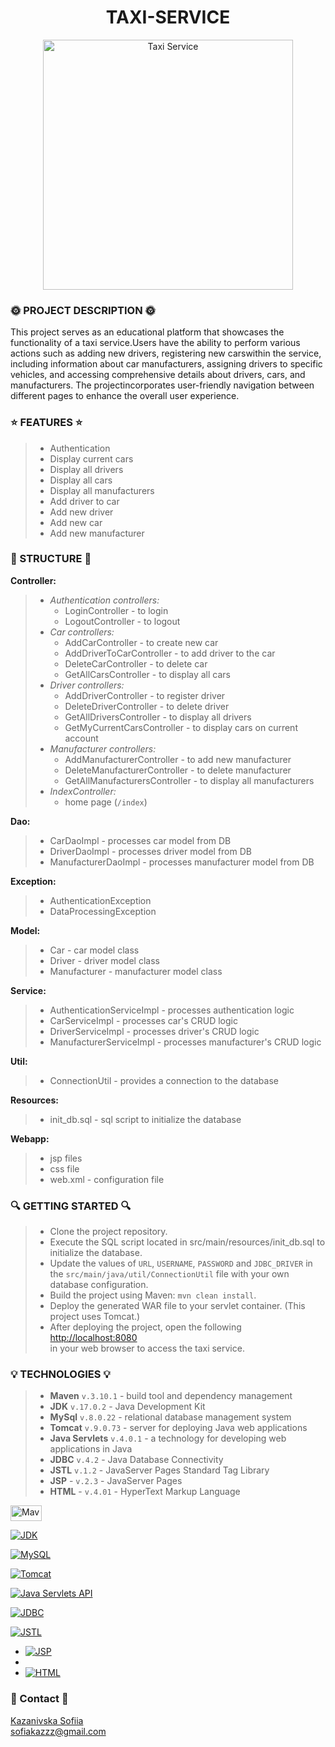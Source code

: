 <h1 align="center"> TAXI-SERVICE</h1>
 
 <p align="center">
  <img src="https://github.com/SofiiaKazanivska/TAXI-SERVICE/blob/main/taxi_service.jpg" alt="Taxi Service" width="400">
</p>

### 🌞 PROJECT DESCRIPTION 🌞
This project serves as an educational platform that showcases the functionality of a taxi service.Users have the ability to perform various actions
such as adding new drivers, registering new carswithin the service, including information about car manufacturers, assigning drivers to specific vehicles, and accessing comprehensive details about drivers, cars, and manufacturers. The projectincorporates user-friendly navigation between 
different pages to enhance the overall user experience.
	
 

### ⭐️ FEATURES ⭐️
> - Authentication
> - Display current cars
> - Display all drivers
> - Display all cars
> - Display all manufacturers
> - Add driver to car
> - Add new driver
> - Add new car
> - Add new manufacturer


### 🚀 STRUCTURE 🚀

__Controller:__

  > - *Authentication controllers:*
  >   - LoginController - to login
  >   - LogoutController - to logout
  > - *Car controllers:*
  >   - AddCarController - to create new car 
  >   - AddDriverToCarController - to add driver to the car
  >    - DeleteCarController - to delete car
  >    - GetAllCarsController - to display all cars
  > - *Driver controllers:*
  >    - AddDriverController - to register driver
  >    - DeleteDriverController - to delete driver
  >    - GetAllDriversController - to display all drivers
  >    - GetMyCurrentCarsController - to display cars on current account
  > - *Manufacturer controllers:*
  >    - AddManufacturerController - to add new manufacturer
  >    - DeleteManufacturerController - to delete manufacturer
  >    - GetAllManufacturersController - to display all manufacturers
  > - *IndexController:*
  >    - home page (`/index`)
    
__Dao:__
  > - CarDaoImpl - processes car model from DB
  > - DriverDaoImpl - processes driver model from DB
  > - ManufacturerDaoImpl - processes manufacturer model from DB

__Exception:__
 >  - AuthenticationException 
 >  - DataProcessingException

__Model:__
  > - Car - car model class
  > - Driver - driver model class
  > - Manufacturer - manufacturer model class
   
__Service:__
  > - AuthenticationServiceImpl - processes authentication logic
  > - CarServiceImpl - processes car's CRUD logic
  > - DriverServiceImpl - processes driver's CRUD logic
  > - ManufacturerServiceImpl - processes manufacturer's CRUD logic

__Util:__
  > - ConnectionUtil - provides a connection to the database

__Resources:__
  > - init_db.sql - sql script to initialize the database

__Webapp:__
  > - jsp files
  > - css file 
  > - web.xml - configuration file

### 🔍 GETTING STARTED 🔍
> - Clone the project repository.
> - Execute the SQL script located in src/main/resources/init_db.sql to initialize the database.
> - Update the values of `URL`, `USERNAME`, `PASSWORD` and `JDBC_DRIVER` in the `src/main/java/util/ConnectionUtil` file with your own database configuration.
> - Build the project using Maven: `mvn clean install`.
> - Deploy the generated WAR file to your servlet container. (This project uses Tomcat.)
> - After deploying the project, open the following 
[http://localhost:8080](http://localhost:8080) <br> in your web browser to access the taxi service.



### 💡 TECHNOLOGIES 💡
> - **Maven** `v.3.10.1` - build tool and dependency management
> - **JDK** `v.17.0.2` - Java Development Kit
> - **MySql** `v.8.0.22` - relational database management system
> - **Tomcat** `v.9.0.73` - server for deploying Java web applications
> - **Java Servlets** `v.4.0.1` - a technology for developing web applications in Java
> - **JDBC** `v.4.2` - Java Database Connectivity
> - **JSTL** `v.1.2` - JavaServer Pages Standard Tag Library
> - **JSP** - `v.2.3` - JavaServer Pages
> - **HTML** - `v.4.01` - HyperText Markup Language


 <a href="https://mvnrepository.com/artifact/org.apache.maven.plugins/maven-compiler-plugin/3.10.1">
    <img src="https://maven.apache.org/images/maven-logo-black-on-white.png" alt="Maven" width="50" height="25">
</a>


  [![JDK](https://img.shields.io/badge/JDK-v.17.0.2-orange)](https://www.oracle.com/java/technologies/javase-jdk17-downloads.html)


   [![MySQL](https://img.shields.io/badge/MySQL-v.8.0.22-blue)](https://dev.mysql.com/downloads/mysql/8.0.22.html)


   [![Tomcat](https://img.shields.io/badge/Tomcat-v.9.0.73-yellowgreen)](https://tomcat.apache.org/download-90.cgi)


   [![Java Servlets API](https://img.shields.io/badge/Java%20Servlets%20API-v.4.0.1-blueviolet)](https://mvnrepository.com/artifact/javax.servlet/javax.servlet-api/4.0.1)

   [![JDBC](https://img.shields.io/badge/JDBC-v.4.2-lightgrey)](https://mvnrepository.com/artifact/org.apache.maven.plugins/maven-compiler-plugin/3.10.1)

   [![JSTL](https://img.shields.io/badge/JSTL-v.1.2-yellow)](https://mvnrepository.com/artifact/javax.servlet/jstl/1.2)
   
   - [![JSP](https://img.shields.io/badge/JSP-v.2.3-blue)](https://mvnrepository.com/artifact/javax.servlet.jsp/javax.servlet.jsp-api/2.3)
   - 
- [![HTML](https://img.shields.io/badge/HTML-v.4.01-orange)](https://www.w3.org/TR/html4/)



### 💬 Contact 💬
	
[Kazanivska Sofiia](https://www.linkedin.com/in/sofiia-kazanivska-40a413232/) <br>
sofiakazzz@gmail.com
